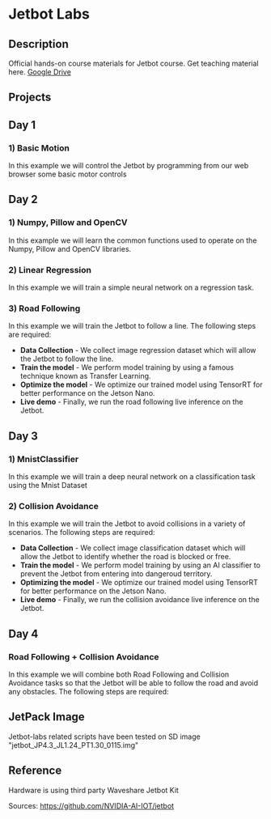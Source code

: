 # Jetbot Labs

## Description

Official hands-on course materials for Jetbot course. Get teaching material here. [Google Drive](https://drive.google.com/drive/folders/1kouNSwzXxB1WmOn5PEQBK9Xc_rnNbilq?usp=sharing)

## Projects

## Day 1

### 1) Basic Motion

In this example we will control the Jetbot by programming from our web browser some basic motor controls

## Day 2

### 1) Numpy, Pillow and OpenCV

In this example we will learn the common functions used to operate on the Numpy, Pillow and OpenCV libraries.   

### 2) Linear Regression

In this example we will train a simple neural network on a regression task.

### 3) Road Following

In this example we will train the Jetbot to follow a line. The following steps are required:

- **Data Collection** - We collect image regression dataset which will allow the Jetbot to follow the line.  
- **Train the model** - We perform model training by using a famous technique known as Transfer Learning.  
- **Optimize the model** - We optimize our trained model using TensorRT for better performance on the Jetson Nano.  
- **Live demo** - Finally, we run the road following live inference on the Jetbot.  

## Day 3

### 1) MnistClassifier

In this example we will train a deep neural network on a classification task using the Mnist Dataset 

### 2) Collision Avoidance

In this example we will train the Jetbot to avoid collisions in a variety of scenarios. The following steps are required:

- **Data Collection** - We collect image classification dataset which will allow the Jetbot to identify whether the road is blocked or free.  
- **Train the model** - We perform model training by using an AI classifier to prevent the Jetbot from entering into dangeroud territory.  
- **Optimizing the model** - We optimize our trained model using TensorRT for better performance on the Jetson Nano.  
- **Live demo** - Finally, we run the collision avoidance live inference on the Jetbot.

## Day 4

### Road Following + Collision Avoidance

In this example we will combine both Road Following and Collision Avoidance tasks so that the Jetbot will be able to follow the road and avoid any obstacles. The following steps are required:


## JetPack Image

Jetbot-labs related scripts have been tested on SD image "jetbot_JP4.3_JL1.24_PT1.30_0115.img"

## Reference

Hardware is using third party Waveshare Jetbot Kit

Sources: https://github.com/NVIDIA-AI-IOT/jetbot
